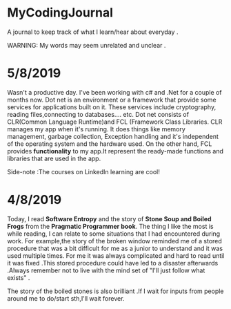 # MyCodingJournal
A journal to keep track of what I learn/hear about everyday .

WARNING: My words may seem unrelated and unclear .

# 5/8/2019

Wasn't a productive day. I've been working with c# and .Net for a couple of months now.
Dot net is an environment or a framework that provide some services for applications built on it. These services include cryptography, reading files,connecting to databases.... etc.
Dot net consists of CLR(Common Language Runtime)and FCL (Framework Class Libraries. 
CLR manages my app when it's running. It does things like memory management, garbage collection, Exception handling and it's independent of the operating system and the hardware used.
On the other hand, FCL provides **functionality** to my app.It represent the ready-made functions and libraries that are used in the app.


Side-note :The courses on LinkedIn learning are cool! 


# 4/8/2019

Today, I read **Software Entropy** and the story of **Stone Soup and Boiled Frogs** from the **Pragmatic Programmer book**. The thing I like the most is while reading, I can relate to some situations that I had encountered during work. For example,the story of the broken window reminded me of a stored procedure that was a bit difficult for me as a junior to understand and it was used multiple times. For me it was always complicated and hard to read until it was fixed .This stored procedure could have led to a disaster afterwards .Always remember not to live with the mind set of "I'll just follow what exists" . 

The story of the boiled stones is also brilliant .If I wait for inputs from people around me to do/start sth,I'll wait forever.  
